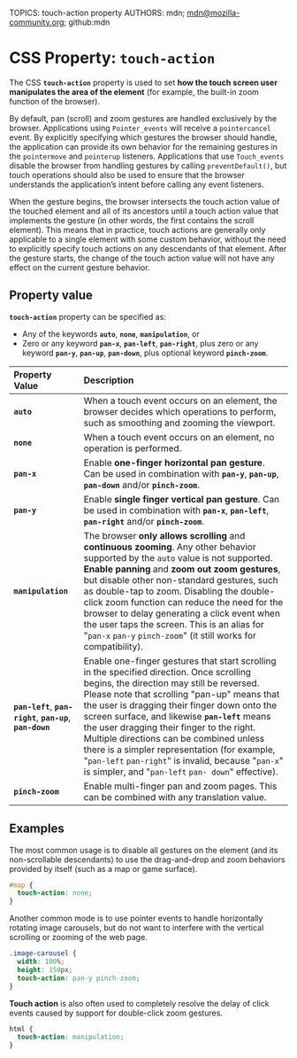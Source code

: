 TOPICS: touch-action property
AUTHORS: mdn; mdn@mozilla-community.org; github:mdn

# CSS Property: `touch-action`

The CSS **`touch-action`** property is used to set **how the touch screen user manipulates the area
of the element** (for example, the built-in zoom function of the browser).

By default, pan (scroll) and zoom gestures are handled exclusively by the browser. Applications
using `Pointer_events` will receive a
`pointercancel` event. By explicitly specifying which gestures the browser should handle, the
application can provide its own behavior for the remaining gestures in the `pointermove` and `pointerup`
listeners. Applications that use `Touch_events` disable the browser from handling gestures by calling
`preventDefault()`, but touch operations should also be used to ensure that the browser understands
the application’s intent before calling any event listeners.

When the gesture begins, the browser intersects the touch action value of the touched element and
all of its ancestors until a touch action value that implements the gesture (in other words, the
first contains the scroll element). This means that in practice, touch actions are generally only
applicable to a single element with some custom behavior, without the need to explicitly specify
touch actions on any descendants of that element. After the gesture starts, the change of the touch
action value will not have any effect on the current gesture behavior.

## Property value

**`touch-action`** property can be specified as:

- Any of the keywords **`auto`**, **`none`**, **`manipulation`**, or
- Zero or any keyword **`pan-x`**, **`pan-left`**, **`pan-right`**, plus zero or any keyword
**`pan-y`**, **`pan-up`**, **`pan-down`**, plus optional keyword **`pinch-zoom`**.

| Property Value | Description |
| :--- | :--- |
| **`auto`** | When a touch event occurs on an element, the browser decides which operations to perform, such as smoothing and zooming the viewport. |
| **`none`** | When a touch event occurs on an element, no operation is performed. |
| **`pan-x`** | Enable **one-finger horizontal pan gesture**. Can be used in combination with **`pan-y`**, **`pan-up`**, **`pan-down`** and/or **`pinch-zoom`**. |
| **`pan-y`** | Enable **single finger vertical pan gesture**. Can be used in combination with **`pan-x`**, **`pan-left`**, **`pan-right`** and/or **`pinch-zoom`**. |
| **`manipulation`** | The browser **only allows scrolling** and **continuous zooming**. Any other behavior supported by the `auto` value is not supported. **Enable panning** and **zoom out zoom gestures**, but disable other non-standard gestures, such as double-tap to zoom. Disabling the double-click zoom function can reduce the need for the browser to delay generating a click event when the user taps the screen. This is an alias for "`pan-x` `pan-y` `pinch-zoom`" (it still works for compatibility). |
| **`pan-left`**, **`pan-right`**, **`pan-up`**, **`pan-down`** | Enable one-finger gestures that start scrolling in the specified direction. Once scrolling begins, the direction may still be reversed. Please note that scrolling "pan-up" means that the user is dragging their finger down onto the screen surface, and likewise **`pan-left`** means the user dragging their finger to the right. Multiple directions can be combined unless there is a simpler representation (for example, "`pan-left` `pan-right`" is invalid, because "`pan-x`" is simpler, and "`pan-left` `pan- down`" effective). |
| **`pinch-zoom`** | Enable multi-finger pan and zoom pages. This can be combined with any translation value. |

## Examples

The most common usage is to disable all gestures on the element (and its non-scrollable descendants)
to use the drag-and-drop and zoom behaviors provided by itself (such as a map or game surface).

```css
#map {
  touch-action: none;
}
```

Another common mode is to use pointer events to handle horizontally rotating image carousels, but do
not want to interfere with the vertical scrolling or zooming of the web page.

```css
.image-carousel {
  width: 100%;
  height: 150px;
  touch-action: pan-y pinch-zoom;
}
```

**Touch action** is also often used to completely resolve the delay of click events caused by
support for double-click zoom gestures.

```css
html {
  touch-action: manipulation;
}
```
